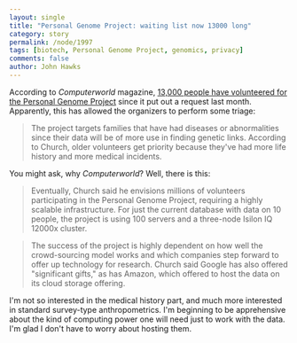 ```yaml
---
layout: single 
title: "Personal Genome Project: waiting list now 13000 long" 
category: story
permalink: /node/1997
tags: [biotech, Personal Genome Project, genomics, privacy] 
comments: false 
author: John Hawks 
---
```


According to <i>Computerworld</i> magazine, <a href="http://www.computerworld.com/action/article.do?command=viewArticleBasic&taxonomyName=storage&articleId=9133167&taxonomyId=19&intsrc=kc_top">13,000 people have volunteered for the Personal Genome Project</a> since it put out a request last month. Apparently, this has allowed the organizers to perform some triage: 

<blockquote>The project targets families that have had diseases or abnormalities since their data will be of more use in finding genetic links. According to Church, older volunteers get priority because they've had more life history and more medical incidents.</blockquote>

You might ask, why <i>Computerworld</i>? Well, there is this: 

<blockquote>Eventually, Church said he envisions millions of volunteers participating in the Personal Genome Project, requiring a highly scalable infrastructure. For just the current database with data on 10 people, the project is using 100 servers and a three-node Isilon IQ 12000x cluster.</blockquote>

<blockquote>The success of the project is highly dependent on how well the crowd-sourcing model works and which companies step forward to offer up technology for research. Church said Google has also offered "significant gifts," as has Amazon, which offered to host the data on its cloud storage offering.</blockquote>

I'm not so interested in the medical history part, and much more interested in standard survey-type anthropometrics. I'm beginning to be apprehensive about the kind of computing power one will need just to work with the data. I'm glad I don't have to worry about hosting them. 

